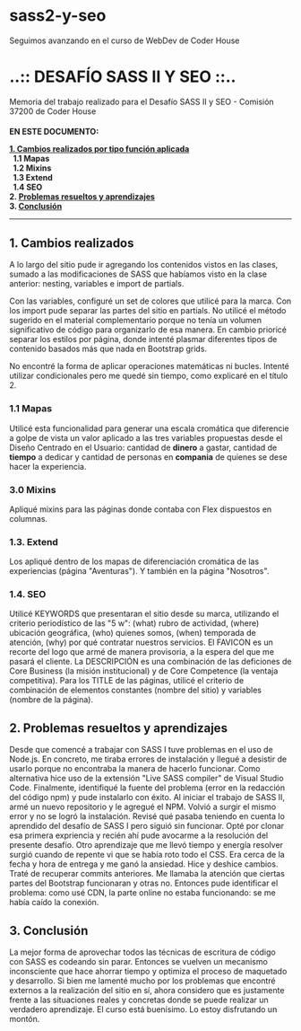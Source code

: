 # sass2-y-seo
Seguimos avanzando en el curso de WebDev de Coder House

<h1>..:: DESAFÍO SASS II Y SEO ::..</h1>
Memoria del trabajo realizado para el Desafío SASS II y SEO - Comisión 37200 de Coder House

<h4>EN ESTE DOCUMENTO:
  
[1. Cambios realizados por tipo función aplicada](#1-cambios-realizados)<br>
&nbsp;  1.1 Mapas<br>
&nbsp;  1.2 Mixins<br>
&nbsp;  1.3 Extend<br>
&nbsp;  1.4 SEO<br>
2.  [Problemas resueltos y aprendizajes](#2-problemas-resueltos-y-aprendizajes)<br>
3.  [Conclusión](#3-conclusi%C3%B3n)
  
------------------------------------------------------
  

<h2>1. Cambios realizados</h2>

A lo largo del sitio pude ir agregando los contenidos vistos en las clases, sumado a las modificaciones de SASS que habíamos visto en la clase anterior: nesting, variables e import de partials.

Con las variables, configuré un set de colores que utilicé para la marca. Con los import pude separar las partes del sitio en partials. No utilicé el método sugerido en el material complementario porque no tenía un volumen significativo de código para organizarlo de esa manera. En cambio prioricé separar los estilos por página, donde intenté plasmar diferentes tipos de contenido basados más que nada en Bootstrap grids.

No encontré la forma de aplicar operaciones matemáticas ni bucles. Intenté utilizar condicionales pero me quedé sin tiempo, como explicaré en el título 2.

<h3>1.1 Mapas</h3>
Utilicé esta funcionalidad para generar una escala cromática que diferencie a golpe de vista un valor aplicado a las tres variables propuestas desde el Diseño Centrado en el Usuario: cantidad de <strong>dinero</strong> a gastar, cantidad de <strong>tiempo</strong> a dedicar y cantidad de personas en <strong>compania</strong> de quienes se dese hacer la experiencia.

<h3>3.0 Mixins</h3>
Apliqué mixins para las páginas donde contaba con Flex dispuestos en columnas.

<h3>1.3. Extend</h3>
Los apliqué dentro de los mapas de diferenciación cromática de las experiencias (página "Aventuras"). Y también en la página "Nosotros".

<h3>1.4. SEO</h3>
Utilicé KEYWORDS que presentaran el sitio desde su marca, utilizando el criterio periodístico de las "5 w": (what) rubro de actividad, (where) ubicación geográfica, (who) quienes somos, (when) temporada de atención, (why) por qué contratar nuestros servicios.
El FAVICON es un recorte del logo que armé de manera provisoria, a la espera del que me pasará el cliente.
La DESCRIPCIÓN es una combinación de las deficiones de Core Business (la misión institucional) y de Core Competence (la ventaja competitiva).
Para los TITLE de las páginas, utilicé el criterio de combinación de elementos constantes (nombre del sitio) y variables (nombre de la página).


<h2>2. Problemas resueltos y aprendizajes</h2>

Desde que comencé a trabajar con SASS I tuve problemas en el uso de Node.js. En concreto, me tiraba errores de instalación y llegué a desistir de usarlo porque no encontraba la manera de hacerlo funcionar. Como alternativa hice uso de la extensión "Live SASS compiler" de Visual Studio Code.
Finalmente, identifiqué la fuente del problema (error en la redacción del código npm) y pude instalarlo con éxito.
Al iniciar el trabajo de SASS II, armé un nuevo repositorio y le agregué el NPM. Volvió a surgir el mismo error y no se logró la instalación. Revisé qué pasaba teniendo en cuenta lo aprendido del desafío de SASS I pero siguió sin funcionar. Opté por clonar esa primera expriencia y recién ahí pude avocarme a la resolución del presente desafío.
Otro aprendizaje que me llevó tiempo y energía resolver surgió cuando de repente vi que se había roto todo el CSS. Era cerca de la fecha y hora de entrega y me ganó la ansiedad. Hice y deshice cambios. Traté de recuperar commits anteriores. Me llamaba la atención que ciertas partes del Bootstrap funcionaran y otras no. Entonces pude identificar el problema: como usé CDN, la parte online no estaba funcionando: se me había caído la conexión.

<h2>3. Conclusión</h2>

La mejor forma de aprovechar todos las técnicas de escritura de código con SASS es codeando sin parar. Entonces se vuelven un mecanismo inconsciente que hace ahorrar tiempo y optimiza el proceso de maquetado y desarrollo.
Si bien me lamenté mucho por los problemas que encontré externos a la realización del sitio en sí, ahora considero que es justamente frente a las situaciones reales y concretas donde se puede realizar un verdadero aprendizaje.
El curso está buenísimo. Lo estoy disfrutando un montón.
